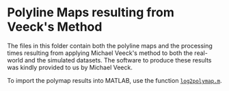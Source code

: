# Polyline Maps resulting from Veeck's Method

The files in this folder contain both the polyline maps and the processing times resulting from applying Michael Veeck's method to both the real-world and the simulated datasets. The software to produce these results was kindly provided to us by Michael Veeck.

To import the polymap results into MATLAB, use the function [`log2polymap.m`](../matlab/log2polymap.m).
